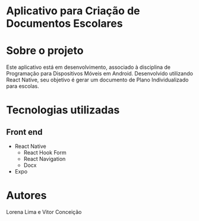 # Aplicativo para Criação de Documentos Escolares

# Sobre o projeto

Este aplicativo está em desenvolvimento, associado à disciplina de Programação para Dispositivos Móveis em Android. Desenvolvido utilizando React Native, seu objetivo é gerar um documento de Plano Individualizado para escolas.

# Tecnologias utilizadas

## Front end

- React Native
  - React Hook Form
  - React Navigation
  - Docx
- Expo

# Autores

Lorena Lima e Vitor Conceição












